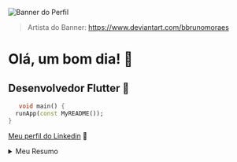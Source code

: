 ![Banner do Perfil](https://64.media.tumblr.com/ba114d240ed9d19e927a725cc599b038/tumblr_o8ol0qfp3d1r4gsiio1_1280.gifv)
> Artista do Banner: https://www.deviantart.com/bbrunomoraes

# Olá, um bom dia! 👋

## Desenvolvedor Flutter 📱
```dart
   void main() {
  runApp(const MyREADME());
}
```

[Meu perfil do Linkedin](https://github.com/user/repository/fork](https://www.linkedin.com/in/marcos-galvão-121117250/)) 🤳

<details>
   
<summary>Meu Resumo</summary>

### Prazer, eu me chamo Marcos!
+ 💪 Sempre me desafiando 
+ 📚 Cursando Engenharia de Software na UCSal
+ 💻 Paixão em resolver problemas e "codar"
+ ❤ Amante de novidades na área de tecnologia
+ 
</details>

